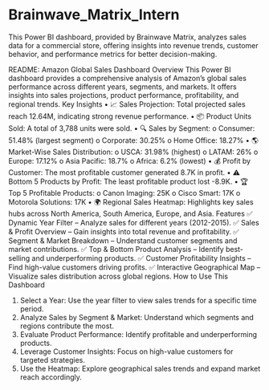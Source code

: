 # Brainwave_Matrix_Intern
This Power BI dashboard, provided by Brainwave Matrix, analyzes sales data for a commercial store, offering insights into revenue trends, customer behavior, and performance metrics for better decision-making.



README: Amazon Global Sales Dashboard
Overview
This Power BI dashboard provides a comprehensive analysis of Amazon’s global sales performance across different years, segments, and markets. It offers insights into sales projections, product performance, profitability, and regional trends.
Key Insights
•	📈 Sales Projection: Total projected sales reach 12.64M, indicating strong revenue performance.
•	📦 Product Units Sold: A total of 3,788 units were sold.
•	🔍 Sales by Segment:
o	Consumer: 51.48% (largest segment)
o	Corporate: 30.25%
o	Home Office: 18.27%
•	🌎 Market-Wise Sales Distribution:
o	USCA: 31.98% (highest)
o	LATAM: 26%
o	Europe: 17.12%
o	Asia Pacific: 18.7%
o	Africa: 6.2% (lowest)
•	💰 Profit by Customer: The most profitable customer generated 8.7K in profit.
•	⚠ Bottom 5 Products by Profit: The least profitable product lost -8.9K.
•	🏆 Top 5 Profitable Products:
o	Canon Imaging: 25K
o	Cisco Smart: 17K
o	Motorola Solutions: 17K
•	🌍 Regional Sales Heatmap: Highlights key sales hubs across North America, South America, Europe, and Asia.
Features
✅ Dynamic Year Filter – Analyze sales for different years (2012-2015).
✅ Sales & Profit Overview – Gain insights into total revenue and profitability.
✅ Segment & Market Breakdown – Understand customer segments and market contributions.
✅ Top & Bottom Product Analysis – Identify best-selling and underperforming products.
✅ Customer Profitability Insights – Find high-value customers driving profits.
✅ Interactive Geographical Map – Visualize sales distribution across global regions.
How to Use This Dashboard
1.	Select a Year: Use the year filter to view sales trends for a specific time period.
2.	Analyze Sales by Segment & Market: Understand which segments and regions contribute the most.
3.	Evaluate Product Performance: Identify profitable and underperforming products.
4.	Leverage Customer Insights: Focus on high-value customers for targeted strategies.
5.	Use the Heatmap: Explore geographical sales trends and expand market reach accordingly.

